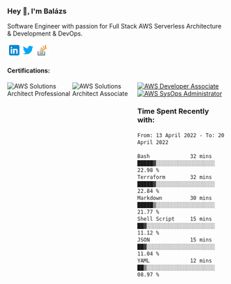 ### Hey 👋, I'm Balázs

Software Engineer with passion for Full Stack AWS Serverless Architecture & Development & DevOps.

<a href="https://www.linkedin.com/in/balazsburi/" target="_blank">
  <img align="left" alt="Balázs's LinkdeIn" width="32px" src="https://raw.githubusercontent.com/burib/burib/master/icons/linkedin.svg" />
</a>
<a href="https://twitter.com/BuriB/" target="_blank">
  <img align="left" alt="Balázs's Instagram" width="32px" src="https://raw.githubusercontent.com/burib/burib/master/icons/twitter.svg" />
</a>
<a href="https://stackoverflow.com/users/1720437/burib" target="_blank">
  <img align="left" alt="Balázs's stackoverflow" width="32px" src="https://raw.githubusercontent.com/burib/burib/master/icons/stackoverflow.svg" />
</a>

<br><br>
 
#### Certifications:
<a href="https://www.credly.com/badges/27d8d72e-6557-4454-bc91-bdb778184d06" target="_blank">
  <img src="https://user-images.githubusercontent.com/956227/162252641-2c46628c-86c9-4d83-a79a-d5ee6cfe2068.png" width="150" height="150" align="left" alt="AWS Solutions Architect Professional"/>
</a>   
<a href="https://www.credly.com/badges/117038d0-e05e-45a7-872a-fd7aea41116d" target="_blank"><img src="https://user-images.githubusercontent.com/956227/145574196-3b0bdd34-763e-4f97-b6ab-45c6dcd627a1.png" width="150" height="150" align="left" alt="AWS Solutions Architect Associate"/></a>
<a href="https://www.credly.com/badges/9637581d-823c-44c5-b32c-cc5868fec2ac" target="_blank"><img src="https://user-images.githubusercontent.com/956227/145574296-5f73ee1f-f259-4640-8aa6-8532335ab403.png" width="150" height="150" alt="AWS Developer Associate" /></a>
<a href="https://www.credly.com/badges/83f20920-eb6e-4f87-8098-8db63e56f583" target="_blank"><img src="https://user-images.githubusercontent.com/956227/145573702-51949999-ab51-4979-ac29-de78bef82843.png" width="150" height="150" alt="AWS SysOps Administrator" /></a>




### Time Spent Recently with:

<!--START_SECTION:waka-->

```text
From: 13 April 2022 - To: 20 April 2022

Bash             32 mins         █████▓░░░░░░░░░░░░░░░░░░░   22.98 %
Terraform        32 mins         █████▓░░░░░░░░░░░░░░░░░░░   22.84 %
Markdown         30 mins         █████▒░░░░░░░░░░░░░░░░░░░   21.77 %
Shell Script     15 mins         ██▓░░░░░░░░░░░░░░░░░░░░░░   11.12 %
JSON             15 mins         ██▓░░░░░░░░░░░░░░░░░░░░░░   11.04 %
YAML             12 mins         ██▒░░░░░░░░░░░░░░░░░░░░░░   08.97 %
```

<!--END_SECTION:waka-->

<br /><br />


<!--
**burib/burib** is a ✨ _special_ ✨ repository because its `README.md` (this file) appears on your GitHub profile.

Here are some ideas to get you started:

- 🔭 I’m currently working on ...
- 🌱 I’m currently learning ...
- 👯 I’m looking to collaborate on ...
- 🤔 I’m looking for help with ...
- 💬 Ask me about ...
- 📫 How to reach me: ...
- 😄 Pronouns: ...
- ⚡ Fun fact: ...
-->
